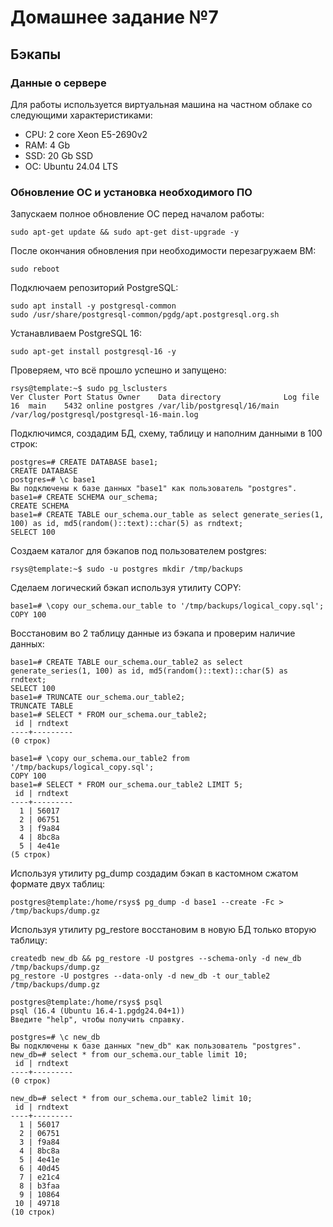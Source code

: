 # Домашнее задание №7

## Бэкапы

### Данные о сервере

Для работы используется виртуальная машина на частном облаке со следующими характеристиками:

* CPU: 2 core Xeon E5-2690v2
* RAM: 4 Gb
* SSD: 20 Gb SSD
* ОС: Ubuntu 24.04 LTS

### Обновление ОС и установка необходимого ПО

Запускаем полное обновление ОС перед началом работы:

```
sudo apt-get update && sudo apt-get dist-upgrade -y
```
После окончания обновления при необходимости перезагружаем ВМ:

```
sudo reboot
```

Подключаем репозиторий PostgreSQL:

```
sudo apt install -y postgresql-common
sudo /usr/share/postgresql-common/pgdg/apt.postgresql.org.sh
```

Устанавливаем PostgreSQL 16:

```
sudo apt-get install postgresql-16 -y
```

Проверяем, что всё прошло успешно и запущено:

```
rsys@template:~$ sudo pg_lsclusters
Ver Cluster Port Status Owner    Data directory              Log file
16  main    5432 online postgres /var/lib/postgresql/16/main /var/log/postgresql/postgresql-16-main.log
```

Подключимся, создадим БД, схему, таблицу и наполним данными в 100 строк:

```
postgres=# CREATE DATABASE base1;
CREATE DATABASE
postgres=# \c base1
Вы подключены к базе данных "base1" как пользователь "postgres".
base1=# CREATE SCHEMA our_schema;
CREATE SCHEMA
base1=# CREATE TABLE our_schema.our_table as select generate_series(1, 100) as id, md5(random()::text)::char(5) as rndtext;
SELECT 100
```

Создаем каталог для бэкапов под пользователем postgres:

```
rsys@template:~$ sudo -u postgres mkdir /tmp/backups
```

Сделаем логический бэкап используя утилиту COPY:

```
base1=# \copy our_schema.our_table to '/tmp/backups/logical_copy.sql';
COPY 100
```

Восстановим во 2 таблицу данные из бэкапа и проверим наличие данных:

```
base1=# CREATE TABLE our_schema.our_table2 as select generate_series(1, 100) as id, md5(random()::text)::char(5) as rndtext;
SELECT 100
base1=# TRUNCATE our_schema.our_table2;
TRUNCATE TABLE
base1=# SELECT * FROM our_schema.our_table2;
 id | rndtext
----+---------
(0 строк)

base1=# \copy our_schema.our_table2 from '/tmp/backups/logical_copy.sql';
COPY 100
base1=# SELECT * FROM our_schema.our_table2 LIMIT 5;
 id | rndtext
----+---------
  1 | 56017
  2 | 06751
  3 | f9a84
  4 | 8bc8a
  5 | 4e41e
(5 строк)
```

Используя утилиту pg_dump создадим бэкап в кастомном сжатом формате двух таблиц:

```
postgres@template:/home/rsys$ pg_dump -d base1 --create -Fc > /tmp/backups/dump.gz
```

Используя утилиту pg_restore восстановим в новую БД только вторую таблицу:

```
createdb new_db && pg_restore -U postgres --schema-only -d new_db /tmp/backups/dump.gz
pg_restore -U postgres --data-only -d new_db -t our_table2 /tmp/backups/dump.gz

postgres@template:/home/rsys$ psql
psql (16.4 (Ubuntu 16.4-1.pgdg24.04+1))
Введите "help", чтобы получить справку.

postgres=# \c new_db
Вы подключены к базе данных "new_db" как пользователь "postgres".
new_db=# select * from our_schema.our_table limit 10;
 id | rndtext
----+---------
(0 строк)

new_db=# select * from our_schema.our_table2 limit 10;
 id | rndtext
----+---------
  1 | 56017
  2 | 06751
  3 | f9a84
  4 | 8bc8a
  5 | 4e41e
  6 | 40d45
  7 | e21c4
  8 | b3faa
  9 | 10864
 10 | 49718
(10 строк)
```
